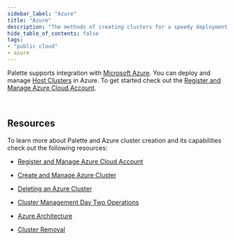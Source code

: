 ```yaml
---
sidebar_label: "Azure"
title: "Azure"
description: "The methods of creating clusters for a speedy deployment on any CSP"
hide_table_of_contents: false
tags: 
- "public cloud"
- azure
---
```


Palette supports integration with [Microsoft Azure](https://azure.microsoft.com/en-us). You can deploy and manage [Host Clusters](../../../glossary-all.md#hostcluster) in Azure. To get  started check out the [Register and Manage Azure Cloud Account](azure-cloud.md#manage-azure-accounts). 

<br />

## Resources

To learn more about Palette and Azure cluster creation and its capabilities check out the following resources:

- [Register and Manage Azure Cloud Account](azure-cloud.md)


- [Create and Manage Azure Cluster](create-azure-cluster.md#deploy-an-azure-cluster-with-palette)


- [Deleting an Azure Cluster](../../cluster-management/remove-clusters.md)


- [Cluster Management Day Two Operations](../../cluster-management/cluster-management.md)


- [Azure Architecture](architecture.md)


- [Cluster Removal](../../cluster-management/remove-clusters.md)

